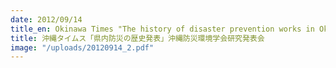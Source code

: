 ```yaml
---
date: 2012/09/14
title_en: Okinawa Times "The history of disaster prevention works in Okinawa"
title: 沖縄タイムス「県内防災の歴史発表」沖縄防災環境学会研究発表会
image: "/uploads/20120914_2.pdf"
---
```

